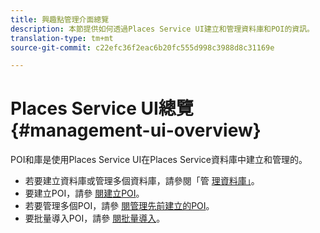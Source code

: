 ```yaml
---
title: 興趣點管理介面總覽
description: 本節提供如何透過Places Service UI建立和管理資料庫和POI的資訊。
translation-type: tm+mt
source-git-commit: c22efc36f2eac6b20fc555d998c3988d8c31169e

---
```



# Places Service UI總覽 {#management-ui-overview}

POI和庫是使用Places Service UI在Places Service資料庫中建立和管理的。

* 若要建立資料庫或管理多個資料庫，請參閱「管 [理資料庫」](/help/poi-mgmt-ui/manage-libraries-in-the-places-ui.md)。
* 要建立POI，請參 [閱建立POI](/help/poi-mgmt-ui/create-a-poi-ui.md)。
* 若要管理多個POI，請參 [閱管理先前建立的POI](/help/poi-mgmt-ui/managing-pois-in-the-places-ui.md)。
* 要批量導入POI，請參 [閱批量導入](/help/poi-mgmt-ui/bulk-upload-pois.md)。